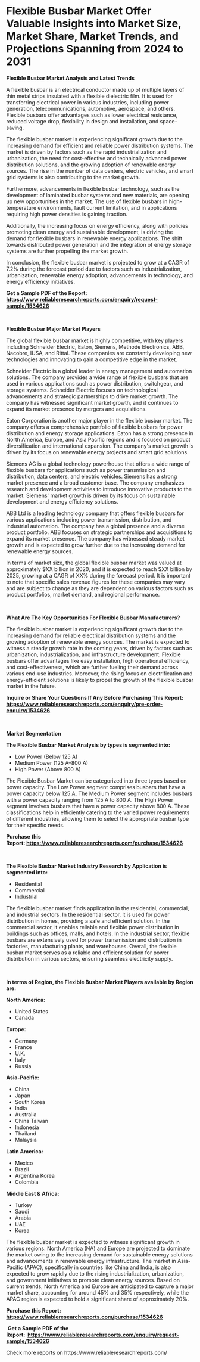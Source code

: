 <p><h1>Flexible Busbar Market Offer Valuable Insights into Market Size, Market Share, Market Trends, and Projections Spanning from 2024 to 2031</h1></p><p><strong>Flexible Busbar Market Analysis and Latest Trends</strong></p>
<p><p>A flexible busbar is an electrical conductor made up of multiple layers of thin metal strips insulated with a flexible dielectric film. It is used for transferring electrical power in various industries, including power generation, telecommunications, automotive, aerospace, and others. Flexible busbars offer advantages such as lower electrical resistance, reduced voltage drop, flexibility in design and installation, and space-saving.</p><p>The flexible busbar market is experiencing significant growth due to the increasing demand for efficient and reliable power distribution systems. The market is driven by factors such as the rapid industrialization and urbanization, the need for cost-effective and technically advanced power distribution solutions, and the growing adoption of renewable energy sources. The rise in the number of data centers, electric vehicles, and smart grid systems is also contributing to the market growth.</p><p>Furthermore, advancements in flexible busbar technology, such as the development of laminated busbar systems and new materials, are opening up new opportunities in the market. The use of flexible busbars in high-temperature environments, fault current limitation, and in applications requiring high power densities is gaining traction.</p><p>Additionally, the increasing focus on energy efficiency, along with policies promoting clean energy and sustainable development, is driving the demand for flexible busbars in renewable energy applications. The shift towards distributed power generation and the integration of energy storage systems are further propelling the market growth.</p><p>In conclusion, the flexible busbar market is projected to grow at a CAGR of 7.2% during the forecast period due to factors such as industrialization, urbanization, renewable energy adoption, advancements in technology, and energy efficiency initiatives.</p></p>
<p><strong>Get a Sample PDF of the Report:&nbsp; <a href="https://www.reliableresearchreports.com/enquiry/request-sample/1534626">https://www.reliableresearchreports.com/enquiry/request-sample/1534626</a></strong></p>
<p>&nbsp;</p>
<p><strong>Flexible Busbar Major Market Players</strong></p>
<p><p>The global flexible busbar market is highly competitive, with key players including Schneider Electric, Eaton, Siemens, Methode Electronics, ABB, Nacobre, IUSA, and Rittal. These companies are constantly developing new technologies and innovating to gain a competitive edge in the market.</p><p>Schneider Electric is a global leader in energy management and automation solutions. The company provides a wide range of flexible busbars that are used in various applications such as power distribution, switchgear, and storage systems. Schneider Electric focuses on technological advancements and strategic partnerships to drive market growth. The company has witnessed significant market growth, and it continues to expand its market presence by mergers and acquisitions. </p><p>Eaton Corporation is another major player in the flexible busbar market. The company offers a comprehensive portfolio of flexible busbars for power distribution and energy storage applications. Eaton has a strong presence in North America, Europe, and Asia Pacific regions and is focused on product diversification and international expansion. The company's market growth is driven by its focus on renewable energy projects and smart grid solutions.</p><p>Siemens AG is a global technology powerhouse that offers a wide range of flexible busbars for applications such as power transmission and distribution, data centers, and electric vehicles. Siemens has a strong market presence and a broad customer base. The company emphasizes research and development activities to introduce innovative products to the market. Siemens' market growth is driven by its focus on sustainable development and energy efficiency solutions.</p><p>ABB Ltd is a leading technology company that offers flexible busbars for various applications including power transmission, distribution, and industrial automation. The company has a global presence and a diverse product portfolio. ABB focuses on strategic partnerships and acquisitions to expand its market presence. The company has witnessed steady market growth and is expected to grow further due to the increasing demand for renewable energy sources.</p><p>In terms of market size, the global flexible busbar market was valued at approximately $XX billion in 2020, and it is expected to reach $XX billion by 2025, growing at a CAGR of XX% during the forecast period. It is important to note that specific sales revenue figures for these companies may vary and are subject to change as they are dependent on various factors such as product portfolios, market demand, and regional performance.</p></p>
<p>&nbsp;</p>
<p><strong>What Are The Key Opportunities For Flexible Busbar Manufacturers?</strong></p>
<p><p>The flexible busbar market is experiencing significant growth due to the increasing demand for reliable electrical distribution systems and the growing adoption of renewable energy sources. The market is expected to witness a steady growth rate in the coming years, driven by factors such as urbanization, industrialization, and infrastructure development. Flexible busbars offer advantages like easy installation, high operational efficiency, and cost-effectiveness, which are further fueling their demand across various end-use industries. Moreover, the rising focus on electrification and energy-efficient solutions is likely to propel the growth of the flexible busbar market in the future.</p></p>
<p><strong>Inquire or Share Your Questions If Any Before Purchasing This Report: <a href="https://www.reliableresearchreports.com/enquiry/pre-order-enquiry/1534626">https://www.reliableresearchreports.com/enquiry/pre-order-enquiry/1534626</a></strong></p>
<p>&nbsp;</p>
<p><strong>Market Segmentation</strong></p>
<p><strong>The Flexible Busbar Market Analysis by types is segmented into:</strong></p>
<p><ul><li>Low Power (Below 125 A)</li><li>Medium Power (125 A–800 A)</li><li>High Power (Above 800 A)</li></ul></p>
<p><p>The Flexible Busbar Market can be categorized into three types based on power capacity. The Low Power segment comprises busbars that have a power capacity below 125 A. The Medium Power segment includes busbars with a power capacity ranging from 125 A to 800 A. The High Power segment involves busbars that have a power capacity above 800 A. These classifications help in efficiently catering to the varied power requirements of different industries, allowing them to select the appropriate busbar type for their specific needs.</p></p>
<p><strong>Purchase this Report:&nbsp;<a href="https://www.reliableresearchreports.com/purchase/1534626">https://www.reliableresearchreports.com/purchase/1534626</a></strong></p>
<p>&nbsp;</p>
<p><strong>The Flexible Busbar Market Industry Research by Application is segmented into:</strong></p>
<p><ul><li>Residential</li><li>Commercial</li><li>Industrial</li></ul></p>
<p><p>The flexible busbar market finds application in the residential, commercial, and industrial sectors. In the residential sector, it is used for power distribution in homes, providing a safe and efficient solution. In the commercial sector, it enables reliable and flexible power distribution in buildings such as offices, malls, and hotels. In the industrial sector, flexible busbars are extensively used for power transmission and distribution in factories, manufacturing plants, and warehouses. Overall, the flexible busbar market serves as a reliable and efficient solution for power distribution in various sectors, ensuring seamless electricity supply.</p></p>
<p>&nbsp;</p>
<p><strong>In terms of Region, the Flexible Busbar Market Players available by Region are:</strong></p>
<p>
    <p> <strong> North America: </strong>
        <ul>
            <li>United States</li>
            <li>Canada</li>
        </ul>
        </p> 
    <p> <strong> Europe: </strong>
        <ul>
            <li>Germany</li>
            <li>France</li>
            <li>U.K.</li>
            <li>Italy</li>
            <li>Russia</li>
        </ul>
        </p> 
    <p> <strong> Asia-Pacific: </strong>
        <ul>
            <li>China</li>
            <li>Japan</li>
            <li>South Korea</li>
            <li>India</li>
            <li>Australia</li>
            <li>China Taiwan</li>
            <li>Indonesia</li>
            <li>Thailand</li>
            <li>Malaysia</li>
        </ul>
        </p> 
    <p> <strong> Latin America: </strong>
        <ul>
            <li>Mexico</li>
            <li>Brazil</li>
            <li>Argentina Korea</li>
            <li>Colombia</li>
        </ul>
        </p> 
    <p> <strong> Middle East & Africa: </strong>
        <ul>
            <li>Turkey</li>
            <li>Saudi</li>
            <li>Arabia</li>
            <li>UAE</li>
            <li>Korea</li>
        </ul>
    </p>
    </p>
<p><p>The flexible busbar market is expected to witness significant growth in various regions. North America (NA) and Europe are projected to dominate the market owing to the increasing demand for sustainable energy solutions and advancements in renewable energy infrastructure. The market in Asia-Pacific (APAC), specifically in countries like China and India, is also expected to grow rapidly due to the rising industrialization, urbanization, and government initiatives to promote clean energy sources. Based on current trends, North America and Europe are anticipated to capture a major market share, accounting for around 45% and 35% respectively, while the APAC region is expected to hold a significant share of approximately 20%.</p></p>
<p><strong>Purchase this Report: <a href="https://www.reliableresearchreports.com/purchase/1534626">https://www.reliableresearchreports.com/purchase/1534626</a></strong></p>
<p>&nbsp;<strong>Get a Sample PDF of the Report:&nbsp;&nbsp;<a href="https://www.reliableresearchreports.com/enquiry/request-sample/1534626">https://www.reliableresearchreports.com/enquiry/request-sample/1534626</a></strong></p>
<p><strong></strong></p>
<p>Check more reports on https://www.reliableresearchreports.com/</p>